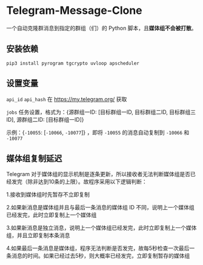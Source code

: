 # Telegram-Message-Clone
一个自动克隆群消息到指定的群组（们）的 Python 脚本，且**媒体组不会被打散**。

## 安装依赖
`pip3 install pyrogram tgcrypto uvloop apscheduler`

## 设置变量
`api_id` `api_hash` 在 https://my.telegram.org/ 获取

`jobs` 任务设置，格式为：{源群组一ID: [目标群组一ID, 目标群组二ID, 目标群组三ID], 源群组二ID: [目标群组一ID]}

示例：{`-10055`: [`-10066`, `-10077`]} ，即将 `-10055` 的消息自动复制到 `-10066` 和 `-10077`

## 媒体组复制延迟
Telegram 对于媒体组的显示机制是逐条更新，所以接收者无法判断媒体组是否已经发完（除非达到10条的上限）。故程序采用以下逻辑判断：

1.接收到媒体组时先暂存不立即复制

2.如果新消息是媒体组并且与最后一条消息的媒体组 ID 不同，说明上一个媒体组已经发完，此时立即复制上一个媒体组

3.如果新消息是独立消息，说明上一个媒体组已经发完，此时立即复制上一个媒体组，并且立即复制本条消息

4.如果最后一条消息是媒体组，程序无法判断是否发完，故每5秒检查一次最后一条消息的时间。如果已经过去5秒，则大概率已经发完，立即复制暂存的媒体组
